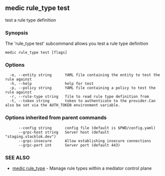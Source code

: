 ## medic rule_type test

test a rule type definition

### Synopsis

The 'rule_type test' subcommand allows you test a rule type definition

```
medic rule_type test [flags]
```

### Options

```
  -e, --entity string      YAML file containing the entity to test the rule against
  -h, --help               help for test
  -p, --policy string      YAML file containing a policy to test the rule against
  -r, --rule-type string   file to read rule type definition from
  -t, --token string       token to authenticate to the provider.Can also be set via the AUTH_TOKEN environment variable.
```

### Options inherited from parent commands

```
      --config string      config file (default is $PWD/config.yaml)
      --grpc-host string   Server host (default "staging.stacklok.dev")
      --grpc-insecure      Allow establishing insecure connections
      --grpc-port int      Server port (default 443)
```

### SEE ALSO

* [medic rule_type](medic_rule_type.md)	 - Manage rule types within a mediator control plane


